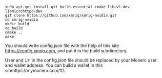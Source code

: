 ```
sudo apt-get install git build-essential cmake libuv1-dev libmicrohttpd-dev
git clone https://github.com/xmrig/xmrig-nvidia.git
cd xmrig-nvidia
mkdir build
cd build
cmake ..
make
```

You should write config.json file with the help of this site https://config.xmrig.com, and put it in the build subdirectory.

User and Url in the config.json file should be replaced by your Monero user and wallet address. You can build a wallet in this sitehttps://mymonero.com/#/.
